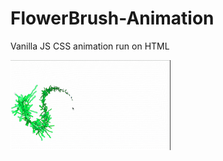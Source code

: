 # FlowerBrush-Animation
 Vanilla JS CSS animation run on HTML

<img src="https://github.com/0xVitae/FlowerBrush-Animation/blob/main/flowerbrush.gif" width="256"  /> 
